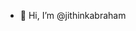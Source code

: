 - 👋 Hi, I’m @jithinkabraham

<!---
jithinkabraham/jithinkabraham is a ✨ special ✨ repository because its `README.md` (this file) appears on your GitHub profile.
You can click the Preview link to take a look at your changes.
--->
